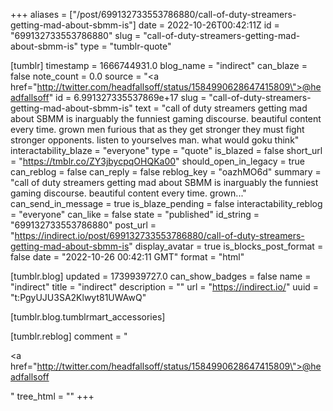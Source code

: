 +++
aliases = ["/post/699132733553786880/call-of-duty-streamers-getting-mad-about-sbmm-is"]
date = 2022-10-26T00:42:11Z
id = "699132733553786880"
slug = "call-of-duty-streamers-getting-mad-about-sbmm-is"
type = "tumblr-quote"

[tumblr]
timestamp = 1666744931.0
blog_name = "indirect"
can_blaze = false
note_count = 0.0
source = "<a href=\"http://twitter.com/headfallsoff/status/1584990628647415809\">@headfallsoff</a>"
id = 6.991327335537869e+17
slug = "call-of-duty-streamers-getting-mad-about-sbmm-is"
text = "call of duty streamers getting mad about SBMM is inarguably the funniest gaming discourse. beautiful content every time. grown men furious that as they get stronger they must fight stronger opponents. listen to yourselves man. what would goku think"
interactability_blaze = "everyone"
type = "quote"
is_blazed = false
short_url = "https://tmblr.co/ZY3jbycpqOHQKa00"
should_open_in_legacy = true
can_reblog = false
can_reply = false
reblog_key = "oazhMO6d"
summary = "call of duty streamers getting mad about SBMM is inarguably the funniest gaming discourse. beautiful content every time. grown..."
can_send_in_message = true
is_blaze_pending = false
interactability_reblog = "everyone"
can_like = false
state = "published"
id_string = "699132733553786880"
post_url = "https://indirect.io/post/699132733553786880/call-of-duty-streamers-getting-mad-about-sbmm-is"
display_avatar = true
is_blocks_post_format = false
date = "2022-10-26 00:42:11 GMT"
format = "html"

[tumblr.blog]
updated = 1739939727.0
can_show_badges = false
name = "indirect"
title = "indirect"
description = ""
url = "https://indirect.io/"
uuid = "t:PgyUJU3SA2Klwyt81UWAwQ"

[tumblr.blog.tumblrmart_accessories]

[tumblr.reblog]
comment = "<p><a href=\"http://twitter.com/headfallsoff/status/1584990628647415809\">@headfallsoff</a></p>"
tree_html = ""
+++
